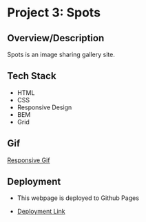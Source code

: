 # Project 3: Spots

## Overview/Description

Spots is an image sharing gallery site.

## Tech Stack

- HTML
- CSS
- Responsive Design
- BEM
- Grid

## Gif

[Responsive Gif](./images/demo)

## Deployment

- This webpage is deployed to Github Pages

- [Deployment Link](https://evanvhs.github.io/se_project_spots/)
